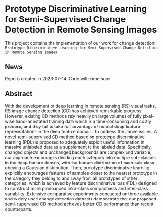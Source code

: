 # Prototype Discriminative Learning for Semi-Supervised Change Detection in Remote Sensing Images

This project contains the implementation of our work for change detection:
`Prototype Discriminative Learning for Semi-Supervised Change Detection in Remote Sensing Images`

## News
Repo is created in 2023-07-14. Code will come soon.

## Abstract
With the development of deep learning in remote sensing  (RS) visual tasks, RS image change detection (CD) has achieved remarkable progress. 
However, existing CD methods rely heavily on large volumes of fully pixel-wise hand-annotated training data which is a time-consuming and costly process, 
and they fail to take full advantage of helpful deep feature representations in the deep feature domain. 
To address the above issues, A novel semi-supervised CD method based on prototype discriminative learning (PDL) is proposed to adequately exploit useful information in massive unlabeled data as a supplement to the labeled data. 
Specifically, changed objects and unchanged backgrounds are complex and variable, our approach encourages dividing each category into multiple sub-classes in the deep feature domain, 
with the feature distribution of each sub-class obeying a Gaussian distribution. Then, prototype discriminative learning explicitly encourages features of samples closer to the nearest prototype in the category they belong to and away from all prototypes of other categories, 
which is achieved by feature discriminative loss (FDL) designed to construct more pronounced intra-class compactness and inter-class variability. 
Extensive comparative experiments conducted on three available and widely used change detection datasets demonstrate that our proposed semi-supervised CD method achieves better CD performance than recent counterparts.

